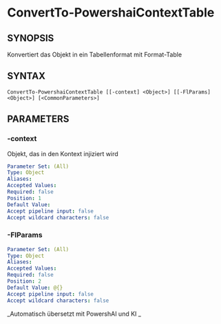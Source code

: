 ﻿---
external help file: powershai-help.xml
schema: 2.0.0
powershai: true
---

# ConvertTo-PowershaiContextTable

## SYNOPSIS <!--!= @#Synop !-->
Konvertiert das Objekt in ein Tabellenformat mit Format-Table

## SYNTAX <!--!= @#Syntax !-->

```
ConvertTo-PowershaiContextTable [[-context] <Object>] [[-FlParams] <Object>] [<CommonParameters>]
```

## PARAMETERS <!--!= @#Params !-->

### -context
Objekt, das in den Kontext injiziert wird

```yml
Parameter Set: (All)
Type: Object
Aliases: 
Accepted Values: 
Required: false
Position: 1
Default Value: 
Accept pipeline input: false
Accept wildcard characters: false
```

### -FlParams

```yml
Parameter Set: (All)
Type: Object
Aliases: 
Accepted Values: 
Required: false
Position: 2
Default Value: @{}
Accept pipeline input: false
Accept wildcard characters: false
```



<!--PowershaiAiDocBlockStart-->
_Automatisch übersetzt mit PowershAI und KI 
_
<!--PowershaiAiDocBlockEnd-->
